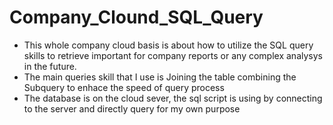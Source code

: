 # Company_Clound_SQL_Query
- This whole company cloud basis is about how to utilize the SQL query skills to retrieve important for company reports or any complex analysys in the future.
- The main queries skill that I use is Joining the table combining the Subquery to enhace the speed of query process
- The database is on the cloud sever, the sql script is using by connecting to the server and directly query for my own purpose
